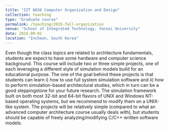 ```yaml
---
title: "IIT 6036 Computer Organization and Design"
collection: teaching
type: "Graduate course"
permalink: /teaching/2015-fall-organization
venue: "School of Integrated Technology, Yonsei University"
date: 2015-09-01
location: "Incheon, South Korea"
---
```


Even though the class topics are related to architecture fundamentals, students are expect to have some hardware and computer science background. This course will include two or three simple projects, one of each leveraging a different style of simulation models build for an educational purpose. The one of the goal behind these projects is that students can learn i) how to use full system simulation software and ii) how to perform simulation-based architectural studies, which in turn can be a good steppingstone for your future research. The simulation framework built on both most 32-bit and 64-bit flavors of UNIX and Windows NT-based operating systems, but we recommend to modify them on a UNIX-like system. The projects will be relatively simple (compared to what an advanced computer architecture course usually deals with), but students should be capable of freely analyzing/modifying C/C++ written software models.